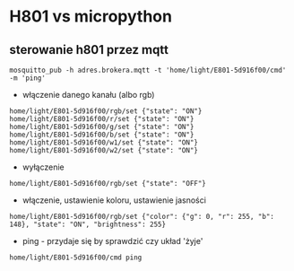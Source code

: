 # H801 vs micropython
## sterowanie h801 przez mqtt

```
mosquitto_pub -h adres.brokera.mqtt -t 'home/light/E801-5d916f00/cmd' -m 'ping'
```

* włączenie danego kanału (albo rgb)
```
home/light/E801-5d916f00/rgb/set {"state": "ON"}
home/light/E801-5d916f00/r/set {"state": "ON"}
home/light/E801-5d916f00/g/set {"state": "ON"}
home/light/E801-5d916f00/b/set {"state": "ON"}
home/light/E801-5d916f00/w1/set {"state": "ON"}
home/light/E801-5d916f00/w2/set {"state": "ON"}
```

* wyłączenie
```
home/light/E801-5d916f00/rgb/set {"state": "OFF"}
```

* włączenie, ustawienie koloru, ustawienie jasności
```
home/light/E801-5d916f00/rgb/set {"color": {"g": 0, "r": 255, "b": 148}, "state": "ON", "brightness": 255}
```

* ping - przydaje się by sprawdzić czy układ 'żyje'
```
home/light/E801-5d916f00/cmd ping
```
